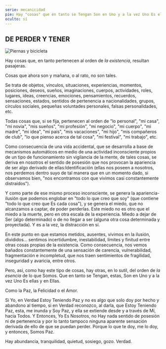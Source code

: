 ```yaml
---
serie: mecanicidad
pie: Hay "cosas" que en tanto se Tengan Son en Uno y a la vez Uno Es ellas y en Ellas
oculto: sí
---
```


## DE PERDER Y TENER

![Piernas y bicicleta](/foto/11070139_10206346409640563_4501585981745459974_o.webp)

Hay cosas que, en tanto pertenecen al orden de _la existencia_, resultan pasajeras.

Cosas que ahora son y mañana, o al rato, no son tales.

Se trata de objetos, vínculos, situaciones, experiencias, momentos, posiciones, deseos, sueños, imaginaciones, cuerpos, actividades, roles, lugares, ideas, creencias, emociones, pensamientos, recuerdos, sensaciones, estados, sentidos de pertenencia a nacionalidades, grupos, círculos sociales, pequeñas voluntades personales, falsas personalidades, etc.

Todas cosas que, si se fija, pertenecen al orden de "lo personal", "mi casa", "mi novia", "mis sueños", "mi profesión", "mi negocio", "mi cuerpo", "mi madre", "mi idea", "mi país", "mis vacaciones", "mi hijo", "mis compañeros de club", "lo que pienso acerca de tal cosa", "mi festival", "mi trabajo", etc.

Como consecuencia de una vida accidental, que se desarrolla a base de mecanismos automáticos en medio de una actividad inconsciente propios de un tipo de funcionamiento sin vigilancia de la mente, de tales cosas, se deriva en nosotros el sentido de posesión que nos provocan la apariencia de ser algo derivado de ellas:Identificación (ellas nos poseen a nosotros, nos perdemos dentro suyo de tal manera que en un momento dado, si observamos bien, "nos encontramos con que vivimos casi constantemente distraídos").

Y como parte de ese mismo proceso inconsciente, se genera la apariencia-ilusión que podemos englobar en "todo lo que creo que soy" (que contiene "todo lo que creo que Es cada cosa"), y se genera el miedo, que no alcanzamos a captar, de poder perderlas. Este miedo no es otro que el miedo a la muerte, pero en otra escala de la experiencia. Miedo a dejar de Ser (algo determinado) o de no llegar a ser (alguna otra cosa determinada y proyectada). Y es a la vez, la distracción en sí.

En este punto en que estamos metidos, ausentes, vivimos en la ilusión, divididos… sentimos incertidumbre, inestabilidad, límites y finitud entre otras cosas propias de la existencia. Como consecuencia, nos vemos bañados constantemente de una sensación de carencia, vulnerabilidad, fragmentación e incompletud, que nos traen sentimientos de fragilidad, inseguridad y avaricia, entre otros.

Pero, así, como hay este tipo de cosas, hay otras, en lo sutil, del orden de _la esencia_ de lo que Somos. Que en tanto se Tengan, estas, Son en Uno y a la vez Uno Es ellas y en Ellas.

Como la Paz, la Felicidad o el Amor.

Si Yo, en Verdad Estoy Teniendo Paz y no es algo que solo doy por hecho y abandono al tiempo, si en Verdad reconozco, al darla, que Estoy Teniendo Paz, esta, me inunda y Soy Paz, y ella se extiende desde y a través de Mí, hacia Todos. Y Entonces, Yo Es Nosotros, no Hay nada sentido de posesión ni de pertenencia y por lo tanto tampoco ninguna aparente sensación derivada de ello de que se puedan perder. Porque lo que te doy, me lo doy, y entonces, Somos Paz.

Hay abundancia, tranquilidad, quietud, sosiego, gozo. Verdad.
